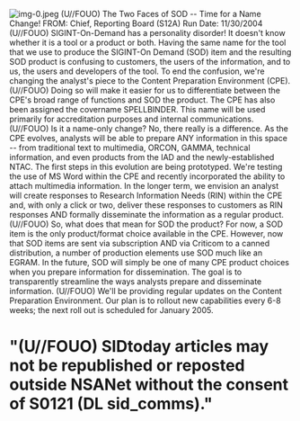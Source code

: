 ![img-0.jpeg](img-0.jpeg)
(U//FOUO) The Two Faces of SOD -- Time for a Name Change!
FROM:
Chief, Reporting Board (S12A)
Run Date: 11/30/2004
(U//FOUO) SIGINT-On-Demand has a personality disorder! It doesn't know whether it is a tool or a product or both. Having the same name for the tool that we use to produce the SIGINT-On Demand (SOD) item and the resulting SOD product is confusing to customers, the users of the information, and to us, the users and developers of the tool. To end the confusion, we're changing the analyst's piece to the Content Preparation Environment (CPE).
(U//FOUO) Doing so will make it easier for us to differentiate between the CPE's broad range of functions and SOD the product. The CPE has also been assigned the covername SPELLBINDER. This name will be used primarily for accreditation purposes and internal communications.
(U//FOUO) Is it a name-only change? No, there really is a difference. As the CPE evolves, analysts will be able to prepare ANY information in this space -- from traditional text to multimedia, ORCON, GAMMA, technical information, and even products from the IAD and the newly-established NTAC. The first steps in this evolution are being prototyped. We're testing the use of MS Word within the CPE and recently incorporated the ability to attach multimedia information. In the longer term, we envision an analyst will create responses to Research Information Needs (RIN) within the CPE and, with only a click or two, deliver these responses to customers as RIN responses AND formally disseminate the information as a regular product.
(U//FOUO) So, what does that mean for SOD the product? For now, a SOD item is the only product/format choice available in the CPE. However, now that SOD items are sent via subscription AND via Criticom to a canned distribution, a number of production elements use SOD much like an EGRAM. In the future, SOD will simply be one of many CPE product choices when you prepare information for dissemination. The goal is to transparently streamline the ways analysts prepare and disseminate information.
(U//FOUO) We'll be providing regular updates on the Content Preparation Environment. Our plan is to rollout new capabilities every 6-8 weeks; the next roll out is scheduled for January 2005.

# "(U//FOUO) SIDtoday articles may not be republished or reposted outside NSANet without the consent of S0121 (DL sid_comms)."

